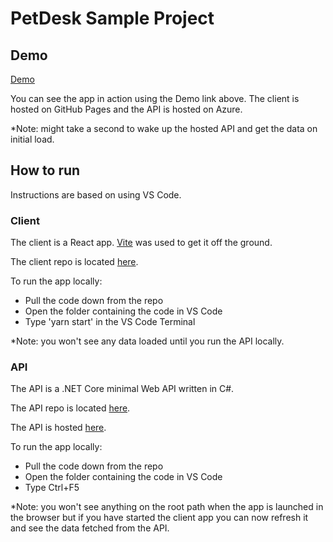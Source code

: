 # PetDesk Sample Project

## Demo

[Demo](https://chris-laur.github.io/pet-desk/)

You can see the app in action using the Demo link above. The client is hosted on GitHub Pages and the API is hosted on Azure.

\*Note: might take a second to wake up the hosted API and get the data on initial load.

## How to run

Instructions are based on using VS Code.

### Client

The client is a React app. [Vite](https://vitejs.dev/guide/) was used to get it off the ground.

The client repo is located [here](https://github.com/chris-laur/pet-desk).

To run the app locally:

-   Pull the code down from the repo
-   Open the folder containing the code in VS Code
-   Type 'yarn start' in the VS Code Terminal

\*Note: you won't see any data loaded until you run the API locally.

### API

The API is a .NET Core minimal Web API written in C#.

The API repo is located [here](https://github.com/chris-laur/pet-desk-api).

The API is hosted [here](https://petdeskapi2.azurewebsites.net).

To run the app locally:

-   Pull the code down from the repo
-   Open the folder containing the code in VS Code
-   Type Ctrl+F5

\*Note: you won't see anything on the root path when the app is launched in the browser but if you have started the client app you can now refresh it and see the data fetched from the API.
